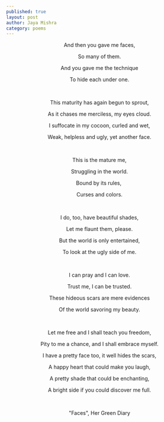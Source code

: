 ```yaml
---
published: true
layout: post
author: Jaya Mishra
category: poems
---
```

<p style="text-align: center;">And then you gave me faces,</p>

<p style="text-align: center;">So many of them.</p>

<p style="text-align: center;">And you gave me the technique</p>

<p style="text-align: center;">To hide each under one.</p>

<p style="text-align: center;">
	<br>
</p>

<p style="text-align: center;">This maturity has again begun to sprout,</p>

<p style="text-align: center;">As it chases me merciless, my eyes cloud.</p>

<p style="text-align: center;">I suffocate in my cocoon, curled and wet,</p>

<p style="text-align: center;">Weak, helpless and ugly, yet another face.</p>

<p style="text-align: center;">
	<br>
</p>

<p style="text-align: center;">This is the mature me,</p>

<p style="text-align: center;">Struggling in the world.</p>

<p style="text-align: center;">Bound by its rules,&nbsp;</p>

<p style="text-align: center;">Curses and colors.</p>

<p style="text-align: center;">
	<br>
</p>

<p style="text-align: center;">I do, too, have beautiful shades,</p>

<p style="text-align: center;">Let me flaunt them, please.</p>

<p style="text-align: center;">But the world is only entertained,</p>

<p style="text-align: center;">To look at the ugly side of me.</p>

<p style="text-align: center;">
	<br>
</p>

<p style="text-align: center;">I can pray and I can love.</p>

<p style="text-align: center;">Trust me, I can be trusted.</p>

<p style="text-align: center;">These hideous scars are mere evidences</p>

<p style="text-align: center;">Of the world savoring my beauty.</p>

<p style="text-align: center;">
	<br>
</p>

<p style="text-align: center;">Let me free and I shall teach you freedom,</p>

<p style="text-align: center;">Pity to me a chance, and I shall embrace myself.</p>

<p style="text-align: center;">I have a pretty face too, it well hides the scars,</p>

<p style="text-align: center;">A happy heart that could make you laugh,</p>

<p style="text-align: center;">A pretty shade that could be enchanting,</p>

<p style="text-align: center;">A bright side if you could discover me full.</p>

<p style="text-align: center;">
	<br>
</p>

<p style="text-align: center;">&quot;Faces&quot;, Her Green Diary</p>
